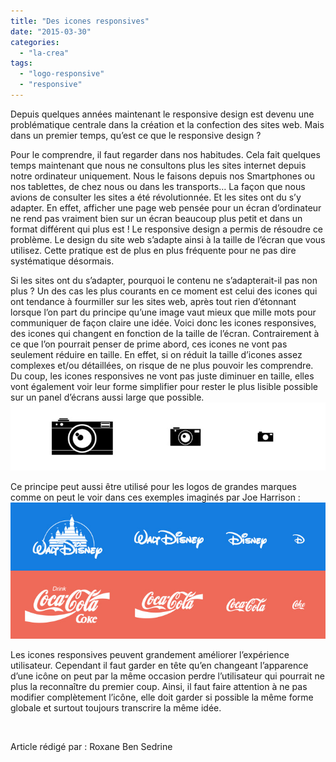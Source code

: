 ```yaml
---
title: "Des icones responsives"
date: "2015-03-30"
categories: 
  - "la-crea"
tags: 
  - "logo-responsive"
  - "responsive"
---
```


Depuis quelques années maintenant le responsive design est devenu une problématique centrale dans la création et la confection des sites web. Mais dans un premier temps, qu’est ce que le responsive design ?

Pour le comprendre, il faut regarder dans nos habitudes. Cela fait quelques temps maintenant que nous ne consultons plus les sites internet depuis notre ordinateur uniquement. Nous le faisons depuis nos Smartphones ou nos tablettes, de chez nous ou dans les transports… La façon que nous avions de consulter les sites a été révolutionnée. Et les sites ont du s’y adapter. En effet, afficher une page web pensée pour un écran d’ordinateur ne rend pas vraiment bien sur un écran beaucoup plus petit et dans un format différent qui plus est ! Le responsive design a permis de résoudre ce problème. Le design du site web s’adapte ainsi à la taille de l’écran que vous utilisez. Cette pratique est de plus en plus fréquente pour ne pas dire systématique désormais.

Si les sites ont du s’adapter, pourquoi le contenu ne s’adapterait-il pas non plus ? Un des cas les plus courants en ce moment est celui des icones qui ont tendance à fourmiller sur les sites web, après tout rien d’étonnant lorsque l’on part du principe qu’une image vaut mieux que mille mots pour communiquer de façon claire une idée. Voici donc les icones responsives, des icones qui changent en fonction de la taille de l’écran. Contrairement à ce que l’on pourrait penser de prime abord, ces icones ne vont pas seulement réduire en taille. En effet, si on réduit la taille d’icones assez complexes et/ou détaillées, on risque de ne plus pouvoir les comprendre. Du coup, les icones responsives ne vont pas juste diminuer en taille, elles vont également voir leur forme simplifier pour rester le plus lisible possible sur un panel d’écrans aussi large que possible.[![icons_camera](/assets/images/icons_camera.jpg)](/assets/images/icons_camera.jpg)

Ce principe peut aussi être utilisé pour les logos de grandes marques comme on peut le voir dans ces exemples imaginés par Joe Harrison : [![logo_responsive](/assets/images/logo_responsive.jpg)](/assets/images/logo_responsive.jpg)

Les icones responsives peuvent grandement améliorer l’expérience utilisateur. Cependant il faut garder en tête qu’en changeant l’apparence d’une icône on peut par la même occasion perdre l’utilisateur qui pourrait ne plus la reconnaître du premier coup. Ainsi, il faut faire attention à ne pas modifier complètement l’icône, elle doit garder si possible la même forme globale et surtout toujours transcrire la même idée.

 

Article rédigé par : Roxane Ben Sedrine
